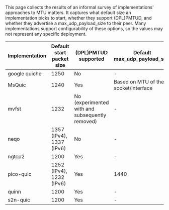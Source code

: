 This page collects the results of an informal survey of implementations' approaches to MTU matters. It captures what default size an implementation picks to start, whether they support (DPL)PMTUD, and whether they advertise a max_udp_payload_size to their peer. Many implementations support configurability of these options, so the values may not represent any specific deployment.

| Implementation | Default start packet size | (DPL)PMTUD supported | Default max_udp_payload_size |
| - | - | - | -|
| google quiche | 1250 | No | - |
| MsQuic | 1240 | Yes | Based on MTU of the socket/interface |
| mvfst | 1232 | No (experimented with and subsequently removed) | - |
| neqo | 1357 (IPv4), 1337 (IPv6) | No | - |
| ngtcp2 | 1200 | Yes | - |
| pico-quic | 1252 (IPv4), 1232 (IPv6) | Yes | 1440 |
| quinn | 1200 | Yes | - |
| s2n-quic | 1200 | Yes | - |